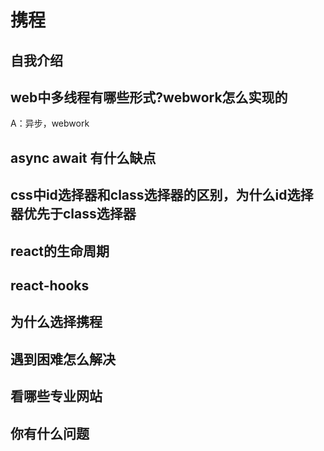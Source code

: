 # 携程  
## 自我介绍
## web中多线程有哪些形式?webwork怎么实现的    
A：异步，webwork
## async await 有什么缺点  
## css中id选择器和class选择器的区别，为什么id选择器优先于class选择器  
## react的生命周期  
## react-hooks  
## 为什么选择携程  
## 遇到困难怎么解决  
## 看哪些专业网站  
## 你有什么问题  
